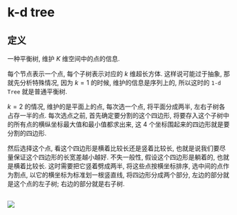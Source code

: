 # k-d tree

## 定义

一种平衡树, 维护 $K$ 维空间中的点的信息.

每个节点表示一个点, 每个子树表示对应的 $k$ 维超长方体. 这样说可能过于抽象, 那就先分析特殊情况, 因为 $k = 1$ 的时候, 维护的信息是序列上的, 所以这时的 `1-d Tree` 就是普通平衡树.

$k = 2$ 的情况, 维护的是平面上的点, 每次选一个点, 将平面分成两半, 左右子树各占存一半的点. 每次选点之前, 首先确定要分割的这个四边形, 将要存入这个子树中的所有点的横纵坐标最大值和最小值都求出来, 这 $4$ 个坐标围起来的四边形就是要分割的四边形.

然后选择这个点, 看这个四边形是横着比较长还是竖着比较长, 也就是说我们要尽量保证这个四边形的长宽差越小越好. 不失一般性, 假设这个四边形是躺着的, 也就是横着比较长. 这时需要把它竖着劈成两半, 将这些点按横坐标排序, 选中间的点作为割点, 以它的横坐标为标准划一根竖直线, 将四边形分成两个部分, 左边的部分就是这个点的左子树; 右边的部分就是右子树.
<!-- <meta reffer=> -->
## 

![](https://i0.hdslb.com/bfs/article/65518c2bd10c6d31a6992db1a37bf0d37d58e6be.png)
